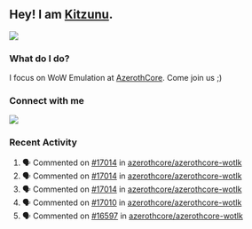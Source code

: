 ## Hey! I am [Kitzunu](https://Github.com/Kitzunu).

<!--<a href="https://github-readme-stats.kitzunu.vercel.app/api?username=Kitzunu&show_icons=true&theme=dark">
  <img align="center" src="https://github-readme-stats.kitzunu.vercel.app/api?username=Kitzunu&show_icons=true&theme=dark" />
</a>-->
<a href="https://github-readme-stats.kitzunu.vercel.app/api?username=Kitzunu&show_icons=true&theme=dark">
  <img align="center" src="https://github-readme-stats.vercel.app/api/top-langs/?username=Kitzunu&layout=compact&theme=dark" />
</a>

### What do I do?

I focus on WoW Emulation at [AzerothCore](https://Github.com/AzerothCore). Come join us ;)

### Connect with me
[![](https://img.shields.io/badge/AzerothCore%20Discord-Connect%20with%20me!-green)](https://discord.com/invite/gkt4y2x)

### Recent Activity

<!--START_SECTION:activity-->
1. 🗣 Commented on [#17014](https://github.com/azerothcore/azerothcore-wotlk/issues/17014#issuecomment-1679518134) in [azerothcore/azerothcore-wotlk](https://github.com/azerothcore/azerothcore-wotlk)
2. 🗣 Commented on [#17014](https://github.com/azerothcore/azerothcore-wotlk/issues/17014#issuecomment-1679175233) in [azerothcore/azerothcore-wotlk](https://github.com/azerothcore/azerothcore-wotlk)
3. 🗣 Commented on [#17014](https://github.com/azerothcore/azerothcore-wotlk/issues/17014#issuecomment-1679166796) in [azerothcore/azerothcore-wotlk](https://github.com/azerothcore/azerothcore-wotlk)
4. 🗣 Commented on [#17010](https://github.com/azerothcore/azerothcore-wotlk/issues/17010#issuecomment-1679118970) in [azerothcore/azerothcore-wotlk](https://github.com/azerothcore/azerothcore-wotlk)
5. 🗣 Commented on [#16597](https://github.com/azerothcore/azerothcore-wotlk/pull/16597#issuecomment-1678862013) in [azerothcore/azerothcore-wotlk](https://github.com/azerothcore/azerothcore-wotlk)
<!--END_SECTION:activity-->
